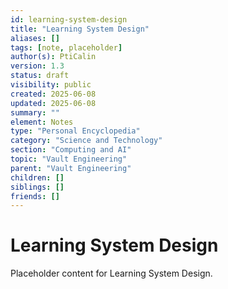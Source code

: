 ```yaml
---
id: learning-system-design
title: "Learning System Design"
aliases: []
tags: [note, placeholder]
author(s): PtiCalin
version: 1.3
status: draft
visibility: public
created: 2025-06-08
updated: 2025-06-08
summary: ""
element: Notes
type: "Personal Encyclopedia"
category: "Science and Technology"
section: "Computing and AI"
topic: "Vault Engineering"
parent: "Vault Engineering"
children: []
siblings: []
friends: []
---
```

# Learning System Design

Placeholder content for Learning System Design.
